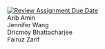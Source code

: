 [![Review Assignment Due Date](https://classroom.github.com/assets/deadline-readme-button-22041afd0340ce965d47ae6ef1cefeee28c7c493a6346c4f15d667ab976d596c.svg)](https://classroom.github.com/a/18vkNgfz)
<br/>Arib Amin
<br/>Jennifer Wang
<br/>Dricmoy Bhattacharjee
<br/>Fairuz Zarif
